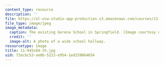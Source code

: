 ```yaml
---
content_type: resource
description: ''
file: https://ol-ocw-studio-app-production.s3.amazonaws.com/courses/11-945-springfield-studio-spring-2004/72ecbc53ae0b5213e9541ed159064654_11-945s04-th.jpg
file_type: image/jpeg
image_metadata:
  caption: The existing Gerena School in Springfield. (Image courtesy of the studio.)
  credit: ''
  image-alt: A photo of a wide school hallway.
resourcetype: Image
title: 11-945s04-th.jpg
uid: 72ecbc53-ae0b-5213-e954-1ed159064654
---
```

